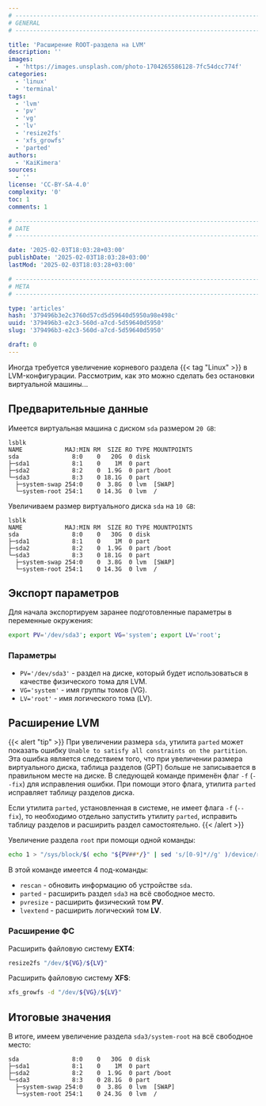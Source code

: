```yaml
---
# -------------------------------------------------------------------------------------------------------------------- #
# GENERAL
# -------------------------------------------------------------------------------------------------------------------- #

title: 'Расширение ROOT-раздела на LVM'
description: ''
images:
  - 'https://images.unsplash.com/photo-1704265586128-7fc54dcc774f'
categories:
  - 'linux'
  - 'terminal'
tags:
  - 'lvm'
  - 'pv'
  - 'vg'
  - 'lv'
  - 'resize2fs'
  - 'xfs_growfs'
  - 'parted'
authors:
  - 'KaiKimera'
sources:
  - ''
license: 'CC-BY-SA-4.0'
complexity: '0'
toc: 1
comments: 1

# -------------------------------------------------------------------------------------------------------------------- #
# DATE
# -------------------------------------------------------------------------------------------------------------------- #

date: '2025-02-03T18:03:28+03:00'
publishDate: '2025-02-03T18:03:28+03:00'
lastMod: '2025-02-03T18:03:28+03:00'

# -------------------------------------------------------------------------------------------------------------------- #
# META
# -------------------------------------------------------------------------------------------------------------------- #

type: 'articles'
hash: '379496b3e2c3760d57cd5d59640d5950a98e498c'
uuid: '379496b3-e2c3-560d-a7cd-5d59640d5950'
slug: '379496b3-e2c3-560d-a7cd-5d59640d5950'

draft: 0
---
```


Иногда требуется увеличение корневого раздела {{< tag "Linux" >}} в LVM-конфигурации. Рассмотрим, как это можно сделать без остановки виртуальной машины...

<!--more-->

## Предварительные данные

Имеется виртуальная машина с диском `sda` размером `20 GB`:

```terminal
lsblk
NAME            MAJ:MIN RM  SIZE RO TYPE MOUNTPOINTS
sda               8:0    0   20G  0 disk
├─sda1            8:1    0    1M  0 part
├─sda2            8:2    0  1.9G  0 part /boot
└─sda3            8:3    0 18.1G  0 part
  ├─system-swap 254:0    0  3.8G  0 lvm  [SWAP]
  └─system-root 254:1    0 14.3G  0 lvm  /
```

Увеличиваем размер виртуального диска `sda` на `10 GB`:

```terminal
lsblk
NAME            MAJ:MIN RM  SIZE RO TYPE MOUNTPOINTS
sda               8:0    0   30G  0 disk
├─sda1            8:1    0    1M  0 part
├─sda2            8:2    0  1.9G  0 part /boot
└─sda3            8:3    0 18.1G  0 part
  ├─system-swap 254:0    0  3.8G  0 lvm  [SWAP]
  └─system-root 254:1    0 14.3G  0 lvm  /
```

## Экспорт параметров

Для начала экспортируем заранее подготовленные параметры в переменные окружения:

```bash
export PV='/dev/sda3'; export VG='system'; export LV='root';
```

### Параметры

- `PV='/dev/sda3'` - раздел на диске, который будет использоваться в качестве физического тома для LVM.
- `VG='system'` - имя группы томов (VG).
- `LV='root'` - имя логического тома (LV).

## Расширение LVM

{{< alert "tip" >}}
При увеличении размера `sda`, утилита `parted` может показать ошибку `Unable to satisfy all constraints on the partition`. Эта ошибка является следствием того, что при увеличении размера виртуального диска, таблица разделов (GPT) больше не записывается в правильном месте на диске. В следующей команде применён флаг `-f` (`--fix`) для исправления ошибки. При помощи этого флага, утилита `parted` исправляет таблицу разделов диска.

Если утилита `parted`, установленная в системе, не имеет флага `-f` (`--fix`), то необходимо отдельно запустить утилиту `parted`, исправить таблицу разделов и расширить раздел самостоятельно.
{{< /alert >}}

Увеличение раздела `root` при помощи одной команды:

```bash
echo 1 > "/sys/block/$( echo "${PV##*/}" | sed 's/[0-9]*//g' )/device/rescan" && parted -sf -a 'optimal' "${PV//[0-9]/}" "resizepart ${PV//[^0-9]/} 100%" && pvresize "${PV}" && lvextend -l +100%FREE "/dev/${VG}/${LV}"
```

В этой команде имеется 4 под-команды:
- `rescan` - обновить информацию об устройстве `sda`.
- `parted` - расширить раздел `sda3` на всё свободное место.
- `pvresize` - расширить физический том **PV**.
- `lvextend` - расширить логический том **LV**.

### Расширение ФС

Расширить файловую систему **EXT4**:

```bash
resize2fs "/dev/${VG}/${LV}"
```

Расширить файловую систему **XFS**:

```bash
xfs_growfs -d "/dev/${VG}/${LV}"
```

## Итоговые значения

В итоге, имеем увеличение раздела `sda3/system-root` на всё свободное место:

```terminal
sda               8:0    0   30G  0 disk
├─sda1            8:1    0    1M  0 part
├─sda2            8:2    0  1.9G  0 part /boot
└─sda3            8:3    0 28.1G  0 part
  ├─system-swap 254:0    0  3.8G  0 lvm  [SWAP]
  └─system-root 254:1    0 24.3G  0 lvm  /
```
